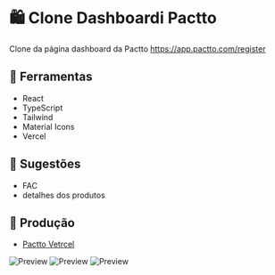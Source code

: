 # 🛍 Clone Dashboardi Pactto

Clone da página dashboard da Pactto https://app.pactto.com/register

## 🔧 Ferramentas

- React
- TypeScript
- Tailwind
- Material Icons
- Vercel

## 📌 Sugestões

- FAC
- detalhes dos produtos


## 🚀 Produção

- [Pactto Vetrcel](https://dash-pactto.vercel.app/)

![Preview](public/Captura%20de%20Tela%202024-08-14%20às%2023.54.47.png)
![Preview](public/Captura%20de%20Tela%202024-08-14%20às%2023.56.06.png)
![Preview](public/Captura%20de%20Tela%202024-08-14%20às%2023.56.24.png)
